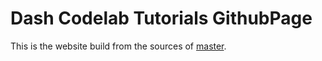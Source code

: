 # Dash Codelab Tutorials GithubPage

This is the website build from the sources of [master](master).

